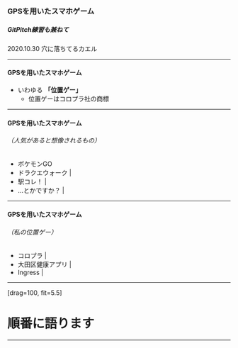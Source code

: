 ### GPSを用いたスマホゲーム
##### GitPitch練習も兼ねて


2020.10.30 穴に落ちてるカエル

---
#### GPSを用いたスマホゲーム

- いわゆる **「位置ゲー」**
  - 位置ゲーはコロプラ社の商標

---

#### GPSを用いたスマホゲーム
###### （人気があると想像されるもの）

- ポケモンGO
- ドラクエウォーク |
- 駅コレ！ |
- …とかですか？ |

---

#### GPSを用いたスマホゲーム
###### （私の位置ゲー）

- コロプラ |
- 大田区健康アプリ |
- Ingress |

---

[drag=100, fit=5.5]

# 順番に語ります

---

